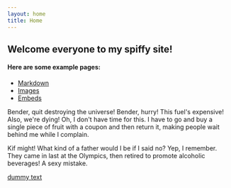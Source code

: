 ```yaml
---
layout: home
title: Home
---
```


## Welcome everyone to my spiffy site!


#### Here are some example pages:

- [Markdown](02-markdown-examples)
- [Images](03-images-examples)
- [Embeds](04-embeds-examples)

Bender, quit destroying the universe!
Bender, hurry! This fuel's expensive! Also, we're dying! Oh, I don't have time for this. I have to go and buy a single piece of fruit with a coupon and then return it, making people wait behind me while I complain.

Kif might! What kind of a father would I be if I said no? Yep, I remember. They came in last at the Olympics, then retired to promote alcoholic beverages! A sexy mistake.

[dummy text](http://fillerama.io/)
